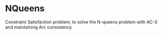 # NQueens
Constraint Satisfaction problem, to solve the N-queens problem with AC-3 and maintaining Arc consistency.
